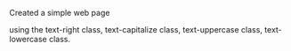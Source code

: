 Created a simple web page 

using the text-right class, text-capitalize class, text-uppercase class, text-lowercase class.
